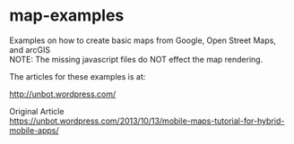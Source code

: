 map-examples
============

Examples on how to create basic maps from Google, Open Street Maps, and arcGIS<br>
NOTE: The missing javascript files do NOT effect the map rendering.

The articles for these examples is at:

http://unbot.wordpress.com/

Original Article<br>
https://unbot.wordpress.com/2013/10/13/mobile-maps-tutorial-for-hybrid-mobile-apps/
